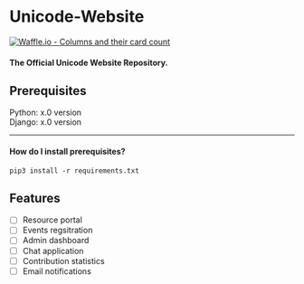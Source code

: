 # Unicode-Website
[![Waffle.io - Columns and their card count](https://badge.waffle.io/djunicode/unicode-website.svg?columns=all)](https://waffle.io/djunicode/unicode-website)

#### The Official Unicode Website Repository.

## Prerequisites

Python: x.0 version\
Django: x.0 version

<hr>

#### How do I install prerequisites?

```pip3 install -r requirements.txt```

## Features

- [ ] Resource portal
- [ ] Events regsitration
- [ ] Admin dashboard
- [ ] Chat application
- [ ] Contribution statistics
- [ ] Email notifications
